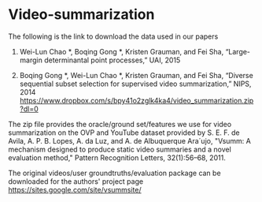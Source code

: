 # Video-summarization

The following is the link to download the data used in our papers

1) Wei-Lun Chao *, Boqing Gong *, Kristen Grauman, and Fei Sha, “Large-margin determinantal point processes,” UAI, 2015

2) Boqing Gong *, Wei-Lun Chao *, Kristen Grauman, and Fei Sha, “Diverse sequential subset selection for supervised video summarization,” NIPS, 2014
https://www.dropbox.com/s/bpy41o2zglk4ka4/video_summarization.zip?dl=0

The zip file provides the oracle/ground set/features we use for video summarization on the OVP and YouTube dataset provided by
S. E. F. de Avila, A. P. B. Lopes, A. da Luz, and A. de Albuquerque Ara´ujo, "Vsumm: A mechanism designed to produce static
video summaries and a novel evaluation method," Pattern Recognition Letters, 32(1):56–68, 2011.

The original videos/user groundtruths/evaluation package can be downloaded for the authors' project page
https://sites.google.com/site/vsummsite/
